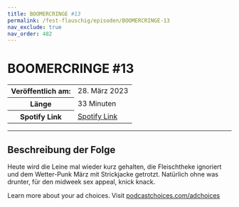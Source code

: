```yaml
---
title: BOOMERCRINGE #13
permalink: /fest-flauschig/episoden/BOOMERCRINGE-13
nav_exclude: true
nav_order: 482
---
```


# BOOMERCRINGE #13
<table class="resp-table dcf-table dcf-table-responsive dcf-table-bordered dcf-table-striped dcf-w-100%">
                    <tbody>
                        <tr>
                            <th scope="row">Veröffentlich am:</th>
                            <td data-label="Veröffentlich am:">28. März 2023</td>
                        </tr>
                        <tr>
                            <th scope="row">Länge </th>
                            <td data-label="Länge ">33 Minuten</td>
                        </tr><tr>
                                <th scope="row">Spotify Link</th>
                                <td data-label="Spotify Link"><a href="https://open.spotify.com/episode/7y0rFBQ9LvxzAiC4T13ZGM">Spotify Link</a></td>
                            </tr></tbody>
                </table>

***

## Beschreibung der Folge

<div>
<p>Heute wird die Leine mal wieder kurz gehalten, die Fleischtheke ignoriert und dem Wetter-Punk März mit Strickjacke getrotzt. Natürlich ohne was drunter, für den midweek sex appeal, knick knack.</p><p> </p><p>Learn more about your ad choices. Visit <a href="https://podcastchoices.com/adchoices" rel="nofollow">podcastchoices.com/adchoices</a></p>  
</div>

